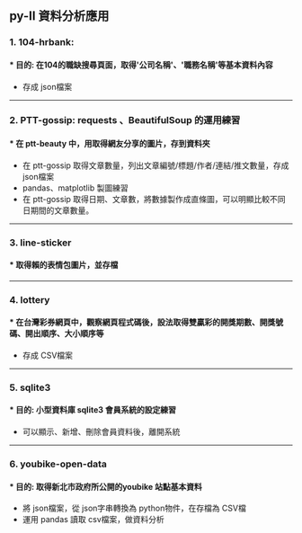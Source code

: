 ## py-II 資料分析應用
### 1. 104-hrbank: 
#### * 目的: 在104的職缺搜尋頁面，取得'公司名稱'、'職務名稱'等基本資料內容
* 存成 json檔案
<hr></hr>

### 2. PTT-gossip:   requests 、BeautifulSoup 的運用練習
#### * 在 ptt-beauty 中，用取得網友分享的圖片，存到資料夾
* 在 ptt-gossip 取得文章數量，列出文章編號/標題/作者/連結/推文數量，存成json檔案
* pandas、matplotlib 製圖練習
* 在 ptt-gossip 取得日期、文章數，將數據製作成直條圖，可以明顯比較不同日期間的文章數量。
<hr></hr>

### 3. line-sticker
#### * 取得賴的表情包圖片，並存檔
<hr></hr>

### 4. lottery
#### * 在台灣彩券網頁中，觀察網頁程式碼後，設法取得雙贏彩的開獎期數、開獎號碼、開出順序、大小順序等
* 存成 CSV檔案
<hr></hr>

### 5. sqlite3
#### * 目的: 小型資料庫 sqlite3 會員系統的設定練習
* 可以顯示、新增、刪除會員資料後，離開系統
<hr></hr>

### 6. youbike-open-data
#### * 目的: 取得新北市政府所公開的youbike 站點基本資料
* 將 json檔案，從 json字串轉換為 python物件，在存檔為 CSV檔
* 運用 pandas 讀取 csv檔案，做資料分析

